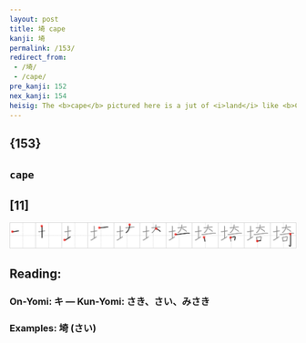 ```yaml
---
layout: post
title: 埼 cape
kanji: 埼
permalink: /153/
redirect_from:
 - /埼/
 - /cape/
pre_kanji: 152
nex_kanji: 154
heisig: The <b>cape</b> pictured here is a jut of <i>land</i> like <b>Cape</b> Cod. The <i>soil</i> on the left tells us we have to do with <i>land</i>, and the <i>strange</i> on the right tells us it is a <b><i>cape</i></b> where unusual things go on. Put a haunted house on it, an eerie sky overhead, and a howling wind rustling through the trees, and you have yourself a picture of <b>Cape</b> <i>Strange</i> (or, if you prefer, <b>Cape</b> <i>Odd</i>).
---
```


## {153}

## `cape`

## [11]

<div class="stroke"><img src="../images/E59FBC.png" /></div>

## Reading:

### On-Yomi: キ &mdash; Kun-Yomi: さき、さい、みさき

### Examples: 埼 (さい)
